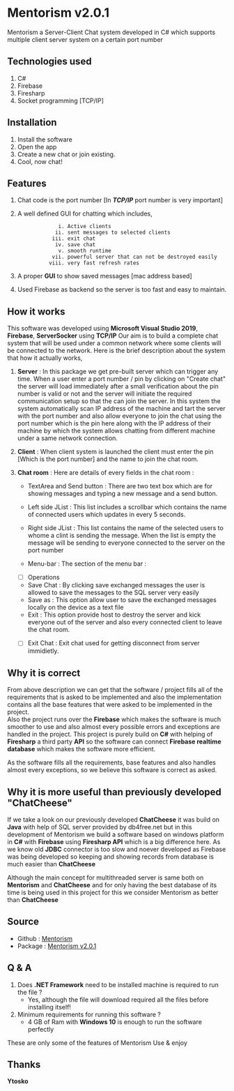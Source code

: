 # **Mentorism v2.0.1**

Mentorism a Server-Client Chat system developed in C# which supports multiple client server system on a certain port number

## Technologies used

1. C#
2. Firebase
3. Firesharp
4. Socket programming [TCP/IP]

## Installation

1. Install the software
2. Open the app
3. Create a new chat or join existing.
4. Cool, now chat!

## Features 

1. Chat code is the port number [In ***TCP/IP*** port number is very important]
2. A well defined GUI for chatting which includes,
          
                    i. Active clients
                   ii. sent messages to selected clients
                  iii. exit chat
                   iv. save chat
                    v. smooth runtime
                  vii. powerful server that can not be destroyed easily
                 viii. very fast refresh rates

4. A proper **GUI** to show saved messages [mac address based]
5. Used Firebase as backend so the server is too fast and easy to maintain.

## How it works

This software was developed using **Microsoft Visual Studio 2019**, **Firebase**, **ServerSocker** using **TCP/IP**
Our aim is to build a complete chat system that will be used under a common network where some clients will be connected to the network. Here is the brief description about the system that how it actually works,

1. **Server** : In this package we get pre-built server which can trigger any time. When a user enter a port number / pin by clicking on "Create chat" the server will load immediately after a small verification about the pin number is valid or not and the server will initiate the required communication setup so that the can join the server. In this system the system automatically scan IP address of the machine and tart the server with the port number and also allow everyone to join the chat using the port number which is the pin here along with the IP address of their machine by which the system allows chatting from different machine under a same network connection.

2. **Client** : When client system is launched the client must enter the pin [Which is the port number] and the name to join the chat room.

3. **Chat room** : Here are details of every fields in the chat room :

     * TextArea and Send button : There are two text box which are for 
 showing messages and typing a new message and a send button.

    * Left side JList : This list includes a scrollbar which contains the name of connected users which updates in every 5 seconds.

    * Right side JList :  This list contains the name of the selected users to whome a clint is sending the message. When the list is empty the message will be sending to everyone connected to the server on the port number

   * Menu-bar : The section of the menu bar : 

   

   - [ ]  Operations
         
    - Save Chat : By clicking save exchanged messages the user is allowed to save the messages to the SQL server very easily
    - Save as : This option allow user to save the exchanged messages locally on the device as a text file
   - Exit : This option provide host to destroy the server and kick everyone out of the server and also every connected client to leave the chat room.

   

   - [ ]  Exit Chat :  Exit chat used for getting disconnect from server immidietly.


## Why it is correct

From above description we can get that the software / project fills all of the requirements that is asked to be implemented and also the implementation contains all the base features that were asked to be implemented in the project.  
Also the project runs over the **Firebase** which makes the software is much smoother to use and also almost every possible errors and exceptions are handled in the project. This project is purely build on **C#** with helping of **Firesharp** a third party **API** so the software can connect **Firebase realtime database** which makes the software more efficient.

As the software fills all the requirements, base features and also handles almost every exceptions, so we believe this software is correct as asked. 

## Why it is more useful than previously developed "ChatCheese"

If we take a look on our previously developed **ChatCheese** it was build on **Java** with help of SQL server provided by db4free.net but in this development of Mentorism we build a software based on windows platform in **C#** with **Firebase** using **Firesharp API** which is a big difference here. As we know old **JDBC** connector is too slow and noever developed as Firebase was being developed so keeping and showing records from database is much easier than **ChatCheese**

Although the main concept for multithreaded server is same both on **Mentorism** and **ChatCheese** and for only having the best database of its time is being used in this project for this we consider Mentorism as better than **ChatCheese**

## Source

   - Github : [Mentorism](https://github.com/Ytosko/Mentorism)
   - Package : [Mentorism v2.0.1](https://github.com/Ytosko/Mentorism/releases/tag/V2.0.1)

## Q & A

 1. Does **.NET Framework** need to be installed machine is required to run the file ?
     * Yes, although the file will download required all the files before installing itself!
 2. Minimum requirements for running this software ?
     * 4 GB of Ram with **Windows 10** is enough to run the software perfectly

These are only some of the features of Mentorism
Use & enjoy

## Thanks

**Ytosko**
